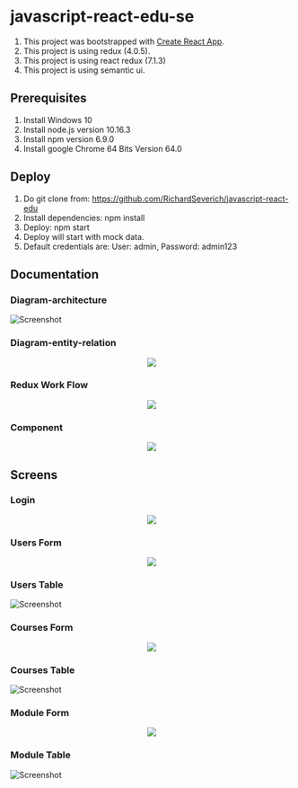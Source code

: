 # javascript-react-edu-se

1. This project was bootstrapped with [Create React App](https://github.com/facebookincubator/create-react-app).
2. This project is using redux (4.0.5).
3. This project is using react redux (7.1.3)
4. This project is using semantic ui.

## Prerequisites

1. Install Windows 10
2. Install node.js version 10.16.3
3. Install npm version 6.9.0
4. Install google Chrome 64 Bits Version 64.0

## Deploy

1. Do git clone from: https://github.com/RichardSeverich/javascript-react-edu
2. Install dependencies: npm install
3. Deploy: npm start
4. Deploy will start with mock data.
5. Default credentials are: User: admin, Password: admin123

## Documentation

### Diagram-architecture

![Screenshot](documentation/javascript-react-edu-architecture.jpg)

### Diagram-entity-relation

<p align="center">
  <img src="documentation/javascript-react-edu-entity-relation.jpg">
</p>

### Redux Work Flow

<p align="center">
  <img src="documentation/javascript-react-edu-redux-work-flow.jpg">
</p>

### Component

<p align="center">
  <img src="documentation/javascript-react-edu-component.jpg">
</p>

## Screens

### Login

<p align="center">
  <img src="documentation/ui-loguin.jpg">
</p>

### Users Form

<p align="center">
  <img src="documentation/ui-users-form.jpg">
</p>

### Users Table

![Screenshot](documentation/ui-users-table.jpg)

### Courses Form

<p align="center">
  <img src="documentation/ui-courses-form.jpg">
</p>

### Courses Table

![Screenshot](documentation/ui-courses-table.jpg)

### Module Form

<p align="center">
  <img src="documentation/ui-modules-form.jpg">
</p>

### Module Table

![Screenshot](documentation/ui-modules-table.jpg)
